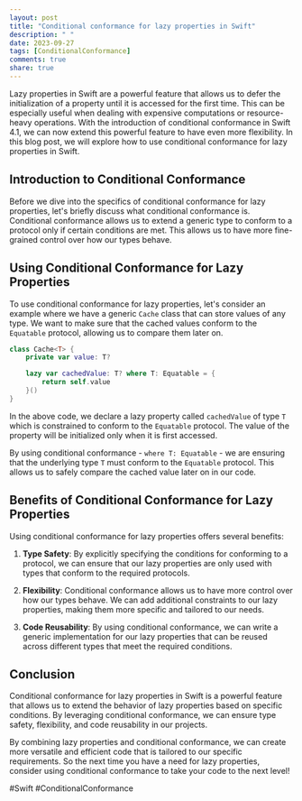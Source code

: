 ```yaml
---
layout: post
title: "Conditional conformance for lazy properties in Swift"
description: " "
date: 2023-09-27
tags: [ConditionalConformance]
comments: true
share: true
---
```


Lazy properties in Swift are a powerful feature that allows us to defer the initialization of a property until it is accessed for the first time. This can be especially useful when dealing with expensive computations or resource-heavy operations. With the introduction of conditional conformance in Swift 4.1, we can now extend this powerful feature to have even more flexibility. In this blog post, we will explore how to use conditional conformance for lazy properties in Swift.

## Introduction to Conditional Conformance

Before we dive into the specifics of conditional conformance for lazy properties, let's briefly discuss what conditional conformance is. Conditional conformance allows us to extend a generic type to conform to a protocol only if certain conditions are met. This allows us to have more fine-grained control over how our types behave.

## Using Conditional Conformance for Lazy Properties

To use conditional conformance for lazy properties, let's consider an example where we have a generic `Cache` class that can store values of any type. We want to make sure that the cached values conform to the `Equatable` protocol, allowing us to compare them later on.

```swift
class Cache<T> {
    private var value: T?

    lazy var cachedValue: T? where T: Equatable = {
        return self.value
    }()
}
```

In the above code, we declare a lazy property called `cachedValue` of type `T` which is constrained to conform to the `Equatable` protocol. The value of the property will be initialized only when it is first accessed. 

By using conditional conformance - `where T: Equatable` - we are ensuring that the underlying type `T` must conform to the `Equatable` protocol. This allows us to safely compare the cached value later on in our code.

## Benefits of Conditional Conformance for Lazy Properties

Using conditional conformance for lazy properties offers several benefits:

1. **Type Safety**: By explicitly specifying the conditions for conforming to a protocol, we can ensure that our lazy properties are only used with types that conform to the required protocols.

2. **Flexibility**: Conditional conformance allows us to have more control over how our types behave. We can add additional constraints to our lazy properties, making them more specific and tailored to our needs.

3. **Code Reusability**: By using conditional conformance, we can write a generic implementation for our lazy properties that can be reused across different types that meet the required conditions.

## Conclusion

Conditional conformance for lazy properties in Swift is a powerful feature that allows us to extend the behavior of lazy properties based on specific conditions. By leveraging conditional conformance, we can ensure type safety, flexibility, and code reusability in our projects.

By combining lazy properties and conditional conformance, we can create more versatile and efficient code that is tailored to our specific requirements. So the next time you have a need for lazy properties, consider using conditional conformance to take your code to the next level!

#Swift #ConditionalConformance